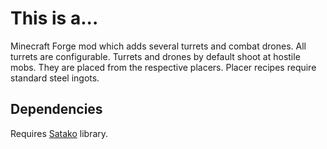 # This is a...

Minecraft Forge mod which adds several turrets and combat drones.
All turrets are configurable. Turrets and drones by default shoot at
hostile mobs. They are placed from the respective placers.
Placer recipes require standard steel ingots.

## Dependencies

Requires [Satako](https://github.com/AlexiyOrlov/satako) library.